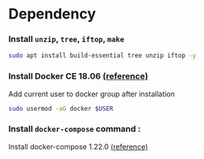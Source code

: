 # Dependency

### Install `unzip`, `tree`, `iftop`, `make`
```bash
sudo apt install build-essential tree unzip iftop -y
```

### Install Docker CE 18.06 [(reference)](https://docs.docker.com/install/linux/docker-ce/ubuntu/)
Add current user to docker group after installation
```bash
sudo usermod -aG docker $USER
```

### Install `docker-compose` command :  
Install docker-compose 1.22.0 [(reference)](https://docs.docker.com/compose/install/)
